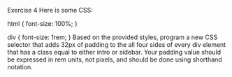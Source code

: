Exercise 4
Here is some CSS:

html {
  font-size: 100%;
}

div {
  font-size: 1rem;
}
Based on the provided styles, program a new CSS selector that adds 32px of padding to the all four sides of every div element that has a class equal to either intro or sidebar. Your padding value should be expressed in rem units, not pixels, and should be done using shorthand notation.